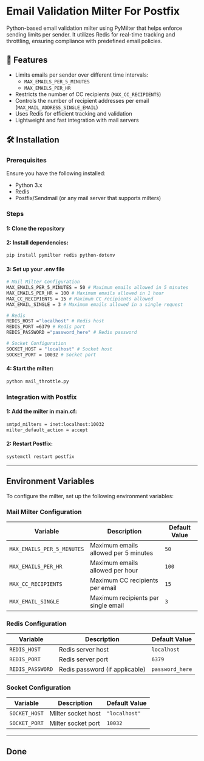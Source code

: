 # Email Validation Milter For Postfix
Python-based email validation milter using PyMilter that helps enforce sending limits per sender. It utilizes Redis for real-time tracking and throttling, ensuring compliance with predefined email policies.

## 🚀 Features
- Limits emails per sender over different time intervals:
  - `MAX_EMAILS_PER_5_MINUTES`
  - `MAX_EMAILS_PER_HR`
- Restricts the number of CC recipients (`MAX_CC_RECIPIENTS`)
- Controls the number of recipient addresses per email (`MAX_MAIL_ADDRESS_SINGLE_EMAIL`)
- Uses Redis for efficient tracking and validation
- Lightweight and fast integration with mail servers

## 🛠️ Installation

### Prerequisites
Ensure you have the following installed:

- Python 3.x
- Redis
- Postfix/Sendmail (or any mail server that supports milters)

### Steps
#### 1: Clone the repository
#### 2: Install dependencies:
```sh
pip install pymilter redis python-dotenv
```
#### 3: Set up your .env file
```sh
# Mail Milter Configuration
MAX_EMAILS_PER_5_MINUTES = 50 # Maximum emails allowed in 5 minutes
MAX_EMAILS_PER_HR = 100 # Maximum emails allowed in 1 hour
MAX_CC_RECIPIENTS = 15 # Maximum CC recipients allowed
MAX_EMAIL_SINGLE = 3 # Maximum emails allowed in a single request

# Redis
REDIS_HOST ="localhost" # Redis host
REDIS_PORT =6379 # Redis port
REDIS_PASSWORD ="password_here" # Redis password

# Socket Configuration
SOCKET_HOST = "localhost" # Socket host
SOCKET_PORT = 10032 # Socket port
```
#### 4: Start the milter:
```sh
python mail_throttle.py
```

### Integration with Postfix

#### 1: Add the milter in main.cf:
```sh
smtpd_milters = inet:localhost:10032
milter_default_action = accept
```
#### 2: Restart Postfix:
```sh
systemctl restart postfix
```
---

## Environment Variables

To configure the milter, set up the following environment variables:

### **Mail Milter Configuration**
| Variable                 | Description                              | Default Value |
|--------------------------|------------------------------------------|--------------|
| `MAX_EMAILS_PER_5_MINUTES` | Maximum emails allowed per 5 minutes    | `50`         |
| `MAX_EMAILS_PER_HR`       | Maximum emails allowed per hour         | `100`        |
| `MAX_CC_RECIPIENTS`       | Maximum CC recipients per email         | `15`         |
| `MAX_EMAIL_SINGLE`        | Maximum recipients per single email     | `3`          |

### **Redis Configuration**
| Variable        | Description        | Default Value |
|---------------|------------------|--------------|
| `REDIS_HOST`  | Redis server host  | `localhost` |
| `REDIS_PORT`  | Redis server port  | `6379`       |
| `REDIS_PASSWORD` | Redis password (if applicable) | `password_here` |

### **Socket Configuration**
| Variable        | Description         | Default Value |
|---------------|------------------|--------------|
| `SOCKET_HOST` | Milter socket host | `"localhost"` |
| `SOCKET_PORT` | Milter socket port | `10032` |

---

## Done

